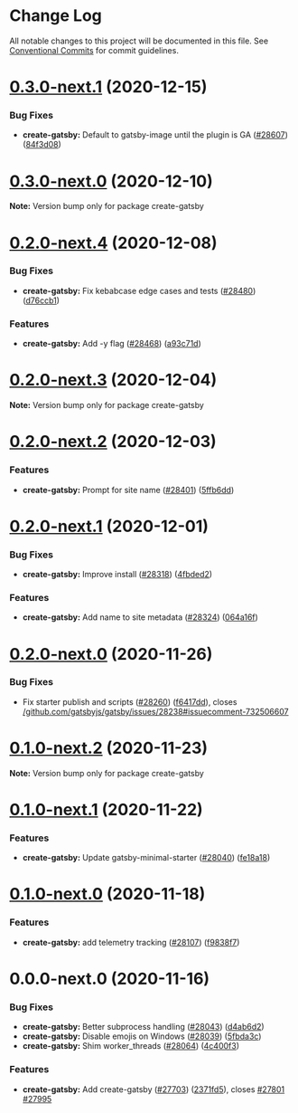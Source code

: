 # Change Log

All notable changes to this project will be documented in this file.
See [Conventional Commits](https://conventionalcommits.org) for commit guidelines.

# [0.3.0-next.1](https://github.com/gatsbyjs/gatsby/compare/create-gatsby@0.3.0-next.0...create-gatsby@0.3.0-next.1) (2020-12-15)

### Bug Fixes

- **create-gatsby:** Default to gatsby-image until the plugin is GA ([#28607](https://github.com/gatsbyjs/gatsby/issues/28607)) ([84f3d08](https://github.com/gatsbyjs/gatsby/commit/84f3d08ac4ae2830bdb946da30a51c41ecb00ed1))

# [0.3.0-next.0](https://github.com/gatsbyjs/gatsby/compare/create-gatsby@0.2.0-next.4...create-gatsby@0.3.0-next.0) (2020-12-10)

**Note:** Version bump only for package create-gatsby

# [0.2.0-next.4](https://github.com/gatsbyjs/gatsby/compare/create-gatsby@0.2.0-next.3...create-gatsby@0.2.0-next.4) (2020-12-08)

### Bug Fixes

- **create-gatsby:** Fix kebabcase edge cases and tests ([#28480](https://github.com/gatsbyjs/gatsby/issues/28480)) ([d76ccb1](https://github.com/gatsbyjs/gatsby/commit/d76ccb16ff6b8f8da541ebe06f0455f41f343807))

### Features

- **create-gatsby:** Add -y flag ([#28468](https://github.com/gatsbyjs/gatsby/issues/28468)) ([a93c71d](https://github.com/gatsbyjs/gatsby/commit/a93c71d5e66fe2265c650d1bfb4b94b50d56d91c))

# [0.2.0-next.3](https://github.com/gatsbyjs/gatsby/compare/create-gatsby@0.2.0-next.2...create-gatsby@0.2.0-next.3) (2020-12-04)

**Note:** Version bump only for package create-gatsby

# [0.2.0-next.2](https://github.com/gatsbyjs/gatsby/compare/create-gatsby@0.2.0-next.1...create-gatsby@0.2.0-next.2) (2020-12-03)

### Features

- **create-gatsby:** Prompt for site name ([#28401](https://github.com/gatsbyjs/gatsby/issues/28401)) ([5ffb6dd](https://github.com/gatsbyjs/gatsby/commit/5ffb6ddc5d3fdcf1658b66d186269dc4eb412b4b))

# [0.2.0-next.1](https://github.com/gatsbyjs/gatsby/compare/create-gatsby@0.2.0-next.0...create-gatsby@0.2.0-next.1) (2020-12-01)

### Bug Fixes

- **create-gatsby:** Improve install ([#28318](https://github.com/gatsbyjs/gatsby/issues/28318)) ([4fbded2](https://github.com/gatsbyjs/gatsby/commit/4fbded2e336fd97548bf3df23d764f3a500fe5ec))

### Features

- **create-gatsby:** Add name to site metadata ([#28324](https://github.com/gatsbyjs/gatsby/issues/28324)) ([064a16f](https://github.com/gatsbyjs/gatsby/commit/064a16f5f6049edea3d49a3787b5ef2346b7b89b))

# [0.2.0-next.0](https://github.com/gatsbyjs/gatsby/compare/create-gatsby@0.1.0-next.2...create-gatsby@0.2.0-next.0) (2020-11-26)

### Bug Fixes

- Fix starter publish and scripts ([#28260](https://github.com/gatsbyjs/gatsby/issues/28260)) ([f6417dd](https://github.com/gatsbyjs/gatsby/commit/f6417dd58360bd3e243a955c413dd46138608af6)), closes [/github.com/gatsbyjs/gatsby/issues/28238#issuecomment-732506607](https://github.com//github.com/gatsbyjs/gatsby/issues/28238/issues/issuecomment-732506607)

# [0.1.0-next.2](https://github.com/gatsbyjs/gatsby/compare/create-gatsby@0.1.0-next.1...create-gatsby@0.1.0-next.2) (2020-11-23)

**Note:** Version bump only for package create-gatsby

# [0.1.0-next.1](https://github.com/gatsbyjs/gatsby/compare/create-gatsby@0.1.0-next.0...create-gatsby@0.1.0-next.1) (2020-11-22)

### Features

- **create-gatsby:** Update gatsby-minimal-starter ([#28040](https://github.com/gatsbyjs/gatsby/issues/28040)) ([fe18a18](https://github.com/gatsbyjs/gatsby/commit/fe18a18812276c19c2bef654f08039f1037113f7))

# [0.1.0-next.0](https://github.com/gatsbyjs/gatsby/compare/create-gatsby@0.0.0-next.0...create-gatsby@0.1.0-next.0) (2020-11-18)

### Features

- **create-gatsby:** add telemetry tracking ([#28107](https://github.com/gatsbyjs/gatsby/issues/28107)) ([f9838f7](https://github.com/gatsbyjs/gatsby/commit/f9838f7233057841ac705427ba5b6ca95e9678ac))

# 0.0.0-next.0 (2020-11-16)

### Bug Fixes

- **create-gatsby:** Better subprocess handling ([#28043](https://github.com/gatsbyjs/gatsby/issues/28043)) ([d4ab6d2](https://github.com/gatsbyjs/gatsby/commit/d4ab6d27aadd11c22622ec36f4ba0ecfcb908703))
- **create-gatsby:** Disable emojis on Windows ([#28039](https://github.com/gatsbyjs/gatsby/issues/28039)) ([5fbda3c](https://github.com/gatsbyjs/gatsby/commit/5fbda3ccd93f76f30bbacb861760d10b7087436f))
- **create-gatsby:** Shim worker_threads ([#28064](https://github.com/gatsbyjs/gatsby/issues/28064)) ([4c400f3](https://github.com/gatsbyjs/gatsby/commit/4c400f35f37d31a939e81b0dbf23f3023d5885a5))

### Features

- **create-gatsby:** Add create-gatsby ([#27703](https://github.com/gatsbyjs/gatsby/issues/27703)) ([2371fd5](https://github.com/gatsbyjs/gatsby/commit/2371fd584d6824444d93f8667c45421c34aa5f54)), closes [#27801](https://github.com/gatsbyjs/gatsby/issues/27801) [#27995](https://github.com/gatsbyjs/gatsby/issues/27995)

